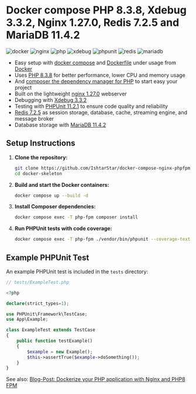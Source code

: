 # Docker compose PHP 8.3.8, Xdebug 3.3.2, Nginx 1.27.0, Redis 7.2.5 and MariaDB 11.4.2

![docker](https://img.shields.io/badge/Docker-compose-brightgreen.svg)
![nginx](https://img.shields.io/badge/nginx-1.27.0-brightgreen.svg)
![php](https://img.shields.io/badge/PHP_FPM-8.3.8-brightgreen.svg)
![xdebug](https://img.shields.io/badge/Xdebug-3.3.2-brightgreen.svg)
![phpunit](https://img.shields.io/badge/PHPUnit-11.2.1-brightgreen.svg)
![redis](https://img.shields.io/badge/Redis-7.2.5-brightgreen.svg)
![mariadb](https://img.shields.io/badge/MariaDB-11.4.2-brightgreen.svg)

* Easy setup with [docker compose](https://docs.docker.com/compose/) and [Dockerfile](https://docs.docker.com/engine/reference/builder/) under usage from [Docker](https://www.docker.com)
* Uses [PHP 8.3.8](https://www.php.net) for better performance, lower CPU and memory usage
* And [composer the dependency manager for PHP](https://getcomposer.org) to start easy your project
* Built on the lightweight [nginx 1.27.0](https://nginx.org) webserver
* Debugging with [Xdebug 3.3.2](https://xdebug.org)
* Testing with [PHPUnit 11.2.1](https://phpunit.de) to ensure code quality and reliability
* [Redis 7.2.5](https://redis.io) as session storage, database, cache, streaming engine, and message broker
* Database storage with [MariaDB 11.4.2](https://mariadb.org)

## Setup Instructions

1. **Clone the repository:**
   ```sh
   git clone https://github.com/IshtarStar/docker-compose-nginx-phpfpm-xdebug-mariadb.git ./docker-skeleton
   cd docker-skeleton
   ```

2. **Build and start the Docker containers:**
   ```sh
   docker compose up --build -d
   ```

3. **Install Composer dependencies:**
   ```sh
   docker compose exec -T php-fpm composer install
   ```

4. **Run PHPUnit tests with code coverage:**
   ```sh
   docker compose exec -T php-fpm ./vendor/bin/phpunit --coverage-text --testdox tests
   ```

## Example PHPUnit Test

An example PHPUnit test is included in the `tests` directory:

```php
// tests/ExampleTest.php

<?php

declare(strict_types=1);

use PHPUnit\Framework\TestCase;
use App\Example;

class ExampleTest extends TestCase
{
    public function testExample()
    {
        $example = new Example();
        $this->assertTrue($example->doSomething());
    }
}
```

See also:
[Blog-Post: Dockerize your PHP application with Nginx and PHP8 FPM](https://marc.it/dockerize-application-with-nginx-and-php8/)
